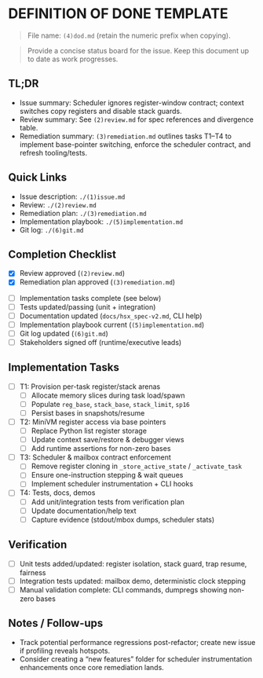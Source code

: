 # DEFINITION OF DONE TEMPLATE

> File name: `(4)dod.md` (retain the numeric prefix when copying).

> Provide a concise status board for the issue. Keep this document up to date as work progresses.

## TL;DR
- Issue summary: Scheduler ignores register-window contract; context switches copy registers and disable stack guards.
- Review summary: See `(2)review.md` for spec references and divergence table.
- Remediation summary: `(3)remediation.md` outlines tasks T1–T4 to implement base-pointer switching, enforce the scheduler contract, and refresh tooling/tests.

## Quick Links
- Issue description: `./(1)issue.md`
- Review: `./(2)review.md`
- Remediation plan: `./(3)remediation.md`
- Implementation playbook: `./(5)implementation.md`
- Git log: `./(6)git.md`

## Completion Checklist
+ [x] Review approved (`(2)review.md`)
+ [x] Remediation plan approved (`(3)remediation.md`)
- [ ] Implementation tasks complete (see below)
- [ ] Tests updated/passing (unit + integration)
- [ ] Documentation updated (`docs/hsx_spec-v2.md`, CLI help)
- [ ] Implementation playbook current (`(5)implementation.md`)
- [ ] Git log updated (`(6)git.md`)
- [ ] Stakeholders signed off (runtime/executive leads)

## Implementation Tasks
- [ ] T1: Provision per-task register/stack arenas
  - [ ] Allocate memory slices during task load/spawn
  - [ ] Populate `reg_base`, `stack_base`, `stack_limit`, `sp16`
  - [ ] Persist bases in snapshots/resume
- [ ] T2: MiniVM register access via base pointers
  - [ ] Replace Python list register storage
  - [ ] Update context save/restore & debugger views
  - [ ] Add runtime assertions for non-zero bases
- [ ] T3: Scheduler & mailbox contract enforcement
  - [ ] Remove register cloning in `_store_active_state` / `_activate_task`
  - [ ] Ensure one-instruction stepping & wait queues
  - [ ] Implement scheduler instrumentation + CLI hooks
- [ ] T4: Tests, docs, demos
  - [ ] Add unit/integration tests from verification plan
  - [ ] Update documentation/help text
  - [ ] Capture evidence (stdout/mbox dumps, scheduler stats)

## Verification
- [ ] Unit tests added/updated: register isolation, stack guard, trap resume, fairness
- [ ] Integration tests updated: mailbox demo, deterministic clock stepping
- [ ] Manual validation complete: CLI commands, dumpregs showing non-zero bases

## Notes / Follow-ups
- Track potential performance regressions post-refactor; create new issue if profiling reveals hotspots.
- Consider creating a “new features” folder for scheduler instrumentation enhancements once core remediation lands.
